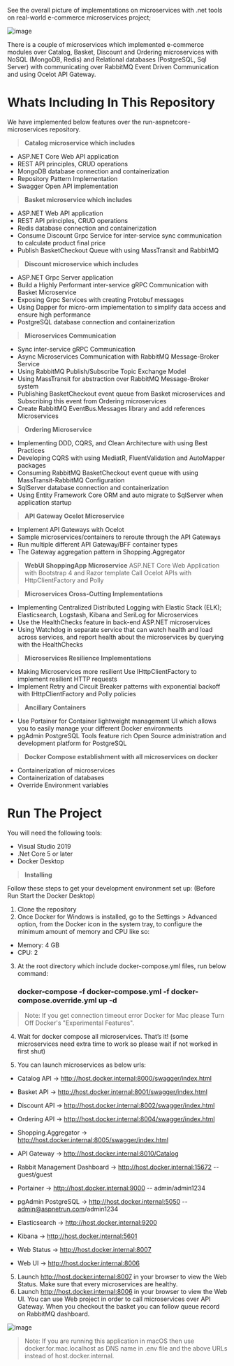 See the overall picture of implementations on microservices with .net tools on real-world e-commerce microservices project;

![image](https://user-images.githubusercontent.com/65519382/184792143-55a8f8ce-5531-44db-b26d-d99b78b31b93.png)

There is a couple of microservices which implemented e-commerce modules over Catalog, Basket, Discount and Ordering microservices with NoSQL (MongoDB, Redis) and Relational databases (PostgreSQL, Sql Server) with communicating over RabbitMQ Event Driven Communication and using Ocelot API Gateway.

# Whats Including In This Repository

We have implemented below features over the run-aspnetcore-microservices repository.

> **Catalog microservice which includes**
- ASP.NET Core Web API application
- REST API principles, CRUD operations
- MongoDB database connection and containerization
- Repository Pattern Implementation
- Swagger Open API implementation

> **Basket microservice which includes**
- ASP.NET Web API application
- REST API principles, CRUD operations
- Redis database connection and containerization
- Consume Discount Grpc Service for inter-service sync communication to calculate product final price
- Publish BasketCheckout Queue with using MassTransit and RabbitMQ

> **Discount microservice which includes**
- ASP.NET Grpc Server application
- Build a Highly Performant inter-service gRPC Communication with Basket Microservice
- Exposing Grpc Services with creating Protobuf messages
- Using Dapper for micro-orm implementation to simplify data access and ensure high performance
- PostgreSQL database connection and containerization

> **Microservices Communication**
- Sync inter-service gRPC Communication
- Async Microservices Communication with RabbitMQ Message-Broker Service
- Using RabbitMQ Publish/Subscribe Topic Exchange Model
- Using MassTransit for abstraction over RabbitMQ Message-Broker system
- Publishing BasketCheckout event queue from Basket microservices and Subscribing this event from Ordering microservices
- Create RabbitMQ EventBus.Messages library and add references Microservices

> **Ordering Microservice**
- Implementing DDD, CQRS, and Clean Architecture with using Best Practices
- Developing CQRS with using MediatR, FluentValidation and AutoMapper packages
- Consuming RabbitMQ BasketCheckout event queue with using MassTransit-RabbitMQ Configuration
- SqlServer database connection and containerization
- Using Entity Framework Core ORM and auto migrate to SqlServer when application startup

> **API Gateway Ocelot Microservice**
- Implement API Gateways with Ocelot
- Sample microservices/containers to reroute through the API Gateways
- Run multiple different API Gateway/BFF container types
- The Gateway aggregation pattern in Shopping.Aggregator

> **WebUI ShoppingApp Microservice**
ASP.NET Core Web Application with Bootstrap 4 and Razor template
Call Ocelot APIs with HttpClientFactory and Polly

> **Microservices Cross-Cutting Implementations**
- Implementing Centralized Distributed Logging with Elastic Stack (ELK); Elasticsearch, Logstash, Kibana and SeriLog for Microservices
- Use the HealthChecks feature in back-end ASP.NET microservices
- Using Watchdog in separate service that can watch health and load across services, and report health about the microservices by querying with the HealthChecks

> **Microservices Resilience Implementations**
- Making Microservices more resilient Use IHttpClientFactory to implement resilient HTTP requests
- Implement Retry and Circuit Breaker patterns with exponential backoff with IHttpClientFactory and Polly policies

> **Ancillary Containers**
- Use Portainer for Container lightweight management UI which allows you to easily manage your different Docker environments
- pgAdmin PostgreSQL Tools feature rich Open Source administration and development platform for PostgreSQL

> **Docker Compose establishment with all microservices on docker**
- Containerization of microservices
- Containerization of databases
- Override Environment variables

# Run The Project
You will need the following tools:

- Visual Studio 2019
- .Net Core 5 or later
- Docker Desktop

> **Installing**

Follow these steps to get your development environment set up: (Before Run Start the Docker Desktop)

1. Clone the repository
2. Once Docker for Windows is installed, go to the Settings > Advanced option, from the Docker icon in the system tray, to configure the minimum amount of memory and CPU like so:
- Memory: 4 GB
- CPU: 2
3. At the root directory which include docker-compose.yml files, run below command:

   ### docker-compose -f docker-compose.yml -f docker-compose.override.yml up -d

> Note: If you get connection timeout error Docker for Mac please Turn Off Docker's "Experimental Features".

4. Wait for docker compose all microservices. That’s it! (some microservices need extra time to work so please wait if not worked in first shut)

5. You can launch microservices as below urls:

- Catalog API -> http://host.docker.internal:8000/swagger/index.html

- Basket API -> http://host.docker.internal:8001/swagger/index.html

- Discount API -> http://host.docker.internal:8002/swagger/index.html

- Ordering API -> http://host.docker.internal:8004/swagger/index.html

- Shopping.Aggregator -> http://host.docker.internal:8005/swagger/index.html

- API Gateway -> http://host.docker.internal:8010/Catalog

- Rabbit Management Dashboard -> http://host.docker.internal:15672 -- guest/guest

- Portainer -> http://host.docker.internal:9000 -- admin/admin1234

- pgAdmin PostgreSQL -> http://host.docker.internal:5050 -- admin@aspnetrun.com/admin1234

- Elasticsearch -> http://host.docker.internal:9200

- Kibana -> http://host.docker.internal:5601

- Web Status -> http://host.docker.internal:8007

- Web UI -> http://host.docker.internal:8006

5. Launch http://host.docker.internal:8007 in your browser to view the Web Status. Make sure that every microservices are healthy.
6. Launch http://host.docker.internal:8006 in your browser to view the Web UI. You can use Web project in order to call microservices over API Gateway. When you checkout the basket you can follow queue record on RabbitMQ dashboard.

![image](https://user-images.githubusercontent.com/65519382/184794907-f3893e2d-35a8-4f6f-b3f9-fc152b2dfeb4.png)

> Note: If you are running this application in macOS then use docker.for.mac.localhost as DNS name in .env file and the above URLs instead of host.docker.internal.
